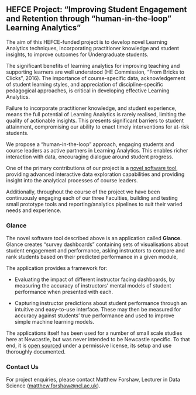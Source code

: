 ## HEFCE Project: “Improving Student Engagement and Retention through “human-in-the-loop” Learning Analytics”

The aim of this HEFCE-funded project is to develop novel Learning Analytics techniques, incorporating practitioner knowledge and student insights, to improve outcomes for Undergraduate students.
 
The significant benefits of learning analytics for improving teaching and supporting learners are well understood (HE Commission, “From Bricks to Clicks”, 2016). The importance of course-specific data, acknowledgement of student learning styles, and appreciation of discipline-specific pedagogical approaches, is critical in developing effective Learning Analytics.
 
Failure to incorporate practitioner knowledge, and student experience, means the full potential of Learning Analytics is rarely realised, limiting the quality of actionable insights. This presents significant barriers to student attainment, compromising our ability to enact timely interventions for at-risk students.
 
We propose a “human-in-the-loop” approach, engaging students and course leaders as active partners in Learning Analytics. This enables richer interaction with data, encouraging dialogue around student progress.
 
One of the primary contributions of our project is a [novel software tool](#glance), providing advanced interactive data exploration capabilities and providing insight into the analytical processes of course leaders.

Additionally, throughout the course of the project we have been continuously engaging each of our three Faculties, building and testing small prototype tools and reporting/analytics pipelines to suit their varied needs and experience.

### Glance

The novel software tool described above is an application called **Glance**. Glance creates “survey dashboards” containing sets of visualisations about student engagement and performance, asking instructors to compare and rank students based on their predicted performance in a given module, 

The application provides a framework for:  

* Evaluating the impact of different instructor facing dashboards, by measuring the accuracy of instructors’ mental models of student performance when presented with each.

* Capturing instructor predictions about student performance through an intuitive and easy-to-use interface. These may then be measured for accuracy against students’ true performance and used to improve simple machine learning models. 
 
The applications itself has been used for a number of small scale studies here at Newcastle, but was never intended to be Newcastle specific. To that end, it is [open sourced](https://github.com/LearningAnalyticsUK/soar-glance) under a permissive license, its setup and use thoroughly documented. 

### Contact Us
For project enquiries, please contact Matthew Forshaw, Lecturer in Data Science (matthew.forshaw@ncl.ac.uk).
